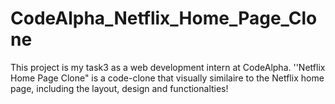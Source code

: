 # CodeAlpha_Netflix_Home_Page_Clone
This project is my task3 as a web development intern at CodeAlpha. ''Netflix Home Page Clone" is a code-clone that visually similaire to the Netflix home page, including the layout, design and functionalties!
